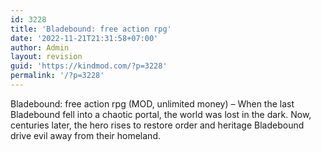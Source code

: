 ```yaml
---
id: 3228
title: 'Bladebound: free action rpg'
date: '2022-11-21T21:31:58+07:00'
author: Admin
layout: revision
guid: 'https://kindmod.com/?p=3228'
permalink: '/?p=3228'
---
```


Bladebound: free action rpg (MOD, unlimited money) – When the last Bladebound fell into a chaotic portal, the world was lost in the dark. Now, centuries later, the hero rises to restore order and heritage Bladebound drive evil away from their homeland.